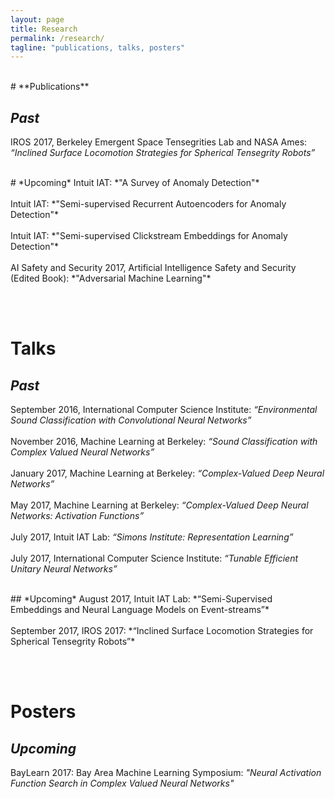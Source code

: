 ```yaml
---
layout: page
title: Research
permalink: /research/
tagline: "publications, talks, posters"
---
```


<br>
# **Publications**

## *Past*


IROS 2017, Berkeley Emergent Space Tensegrities Lab and NASA Ames: *“Inclined Surface Locomotion Strategies for Spherical Tensegrity Robots”*
<br>


<br>
# *Upcoming*
Intuit IAT: *"A Survey of Anomaly Detection"*
<br><br>
Intuit IAT: *"Semi-supervised Recurrent Autoencoders for Anomaly Detection"*
<br><br>
Intuit IAT: *"Semi-supervised Clickstream Embeddings for Anomaly Detection"*
<br><br>
AI Safety and Security 2017, Artificial Intelligence Safety and Security (Edited Book): *"Adversarial Machine Learning"*

<br><br>
# **Talks**

## *Past*

September 2016, International Computer Science Institute: *“Environmental Sound Classification with Convolutional Neural Networks”*
<br><br>
November 2016, Machine Learning at Berkeley: *“Sound Classification with Complex Valued Neural Networks”*
<br><br>
January 2017, Machine Learning at Berkeley: *“Complex-Valued Deep Neural Networks”*
<br><br>
May 2017, Machine Learning at Berkeley: *“Complex-Valued Deep Neural Networks: Activation Functions”*
<br><br>
 July 2017, Intuit IAT Lab: *“Simons Institute: Representation Learning”*
<br><br>
 July 2017, International Computer Science Institute: *“Tunable Efficient Unitary Neural Networks”*

<br>
## *Upcoming*
August 2017, Intuit IAT Lab: *“Semi-Supervised Embeddings and Neural Language Models on Event-streams”*
<br><br>
September 2017, IROS 2017: *“Inclined Surface Locomotion Strategies for Spherical Tensegrity Robots”*

<br><br>
# **Posters**

## *Upcoming*

BayLearn 2017: Bay Area Machine Learning Symposium: *"Neural Activation Function Search in Complex Valued Neural Networks"*


